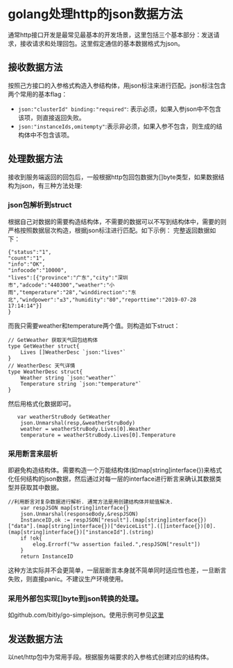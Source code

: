 # golang处理http的json数据方法
通常http接口开发是最常见最基本的开发场景，这里包括三个基本部分：发送请求，接收请求和处理回包。这里假定通信的基本数据格式为json。

## 接收数据方法
按照己方接口的入参格式构造入参结构体，用json标注来进行匹配。json标注包含两个常用的基本flag：  
* ``json:"clusterId" binding:"required"``: 表示必须，如果入参json中不包含该项，则直接返回失败。  
* ```json:"instanceIds,omitempty"```:表示非必须，如果入参不包含，则生成的结构体中不包含该项。

## 处理数据方法
接收到服务端返回的回包后，一般根据http包回包数据为[]byte类型，如果数据结构为json，有三种方法处理:  
### json包解析到struct
根据自己对数据的需要构造结构体，不需要的数据可以不写到结构体中，需要的则严格按照数据层次构造，根据json标注进行匹配。如下示例：
完整返回数据如下：
```	
{"status":"1",
"count":"1",
"info":"OK",
"infocode":"10000",
"lives":[{"province":"广东","city":"深圳市","adcode":"440300","weather":"小雨","temperature":"28","winddirection":"东北","windpower":"≤3","humidity":"80","reporttime":"2019-07-28 17:14:14"}]
}
```	
而我只需要weather和temperature两个值。则构造如下struct：
```		
// GetWeather 获取天气回包结构体	   
type GetWeather struct{		    
	Lives []WeatherDesc `json:"lives"`	  
}  
// WeatherDesc 天气详情  
type WeatherDesc struct{  
	Weather string `json:"weather"`  	
	Temperature string `json:"temperature"`  
}				  
```
然后用格式化数据即可。
```		
   var weatherStruBody GetWeather  
	json.Unmarshal(resp,&weatherStruBody)  
	weather = weatherStruBody.Lives[0].Weather  
	temperature = weatherStruBody.Lives[0].Temperature
```
  
### 采用断言来层析
即避免构造结构体。需要构造一个万能结构体(如map[string]interface{})来格式化任何结构的json数据，然后通过对每一层的interface进行断言来确认其数据类型并获取其中数据。  
```
//利用断言对复杂数据进行解析. 通常方法是用创建结构体并赋值解决.
	var respJSON map[string]interface{}  
	json.Unmarshal(responseBody,&respJSON)  
	InstanceID,ok := respJSON["result"].(map[string]interface{})["data"].(map[string]interface{})["deviceList"].([]interface{})[0].(map[string]interface{})["instanceId"].(string)  
	if !ok{  
		elog.Errorf("%v assertion failed.",respJSON["result"])  
	}  
	return InstanceID  
  ```
  这种方法实际并不会更简单，一层层断言本身就不简单同时适应性也差，一旦断言失败，则直接panic。不建议生产环境使用。
  
### 采用外部包实现[]byte到json转换的处理。
如github.com/bitly/go-simplejson。使用示例可参见[这里](https://www.cnblogs.com/pluse/p/9157599.html)

## 发送数据方法
以net/http包中为常用手段。根据服务端要求的入参格式创建对应的结构体。
